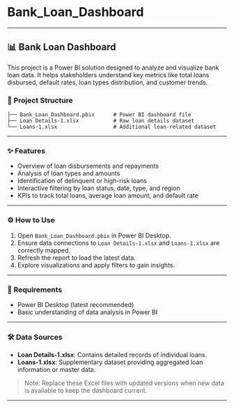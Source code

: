 # Bank_Loan_Dashboard 
---

## 📊 Bank Loan Dashboard

This project is a Power BI solution designed to analyze and visualize bank loan data. It helps stakeholders understand key metrics like total loans disbursed, default rates, loan types distribution, and customer trends.

### 📁 Project Structure

```
├── Bank_Loan_Dashboard.pbix      # Power BI dashboard file
├── Loan Details-1.xlsx           # Raw loan details dataset
└── Loans-1.xlsx                  # Additional loan-related dataset
```

---

### ✨ Features

* Overview of loan disbursements and repayments
* Analysis of loan types and amounts
* Identification of delinquent or high-risk loans
* Interactive filtering by loan status, date, type, and region
* KPIs to track total loans, average loan amount, and default rate

---

### ⚙️ How to Use

1. Open `Bank_Loan_Dashboard.pbix` in Power BI Desktop.
2. Ensure data connections to `Loan Details-1.xlsx` and `Loans-1.xlsx` are correctly mapped.
3. Refresh the report to load the latest data.
4. Explore visualizations and apply filters to gain insights.

---

### 📌 Requirements

* Power BI Desktop (latest recommended)
* Basic understanding of data analysis in Power BI

---

### 🛠 Data Sources

* **Loan Details-1.xlsx**: Contains detailed records of individual loans.
* **Loans-1.xlsx**: Supplementary dataset providing aggregated loan information or master data.

> Note: Replace these Excel files with updated versions when new data is available to keep the dashboard current.

---
